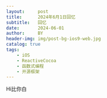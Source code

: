 ```yaml
---
layout:     post
title:      2024年6月1日回忆
subtitle:   回忆
date:       2024-06-01
author:     BY
header-img: img/post-bg-ios9-web.jpg
catalog: true
tags:
    - iOS
    - ReactiveCocoa
    - 函数式编程
    - 开源框架
---
```

Hi比你白